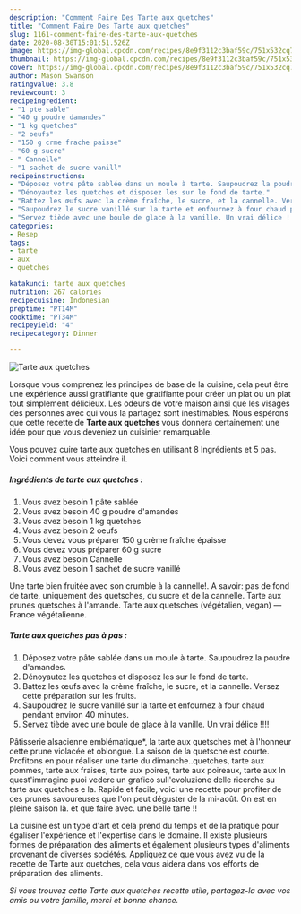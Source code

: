 ```yaml
---
description: "Comment Faire Des Tarte aux quetches"
title: "Comment Faire Des Tarte aux quetches"
slug: 1161-comment-faire-des-tarte-aux-quetches
date: 2020-08-30T15:01:51.526Z
image: https://img-global.cpcdn.com/recipes/8e9f3112c3baf59c/751x532cq70/tarte-aux-quetches-photo-principale-de-la-recette.jpg
thumbnail: https://img-global.cpcdn.com/recipes/8e9f3112c3baf59c/751x532cq70/tarte-aux-quetches-photo-principale-de-la-recette.jpg
cover: https://img-global.cpcdn.com/recipes/8e9f3112c3baf59c/751x532cq70/tarte-aux-quetches-photo-principale-de-la-recette.jpg
author: Mason Swanson
ratingvalue: 3.8
reviewcount: 3
recipeingredient:
- "1 pte sable"
- "40 g poudre damandes"
- "1 kg quetches"
- "2 oeufs"
- "150 g crme frache paisse"
- "60 g sucre"
- " Cannelle"
- "1 sachet de sucre vanill"
recipeinstructions:
- "Déposez votre pâte sablée dans un moule à tarte. Saupoudrez la poudre d&#39;amandes."
- "Dénoyautez les quetches et disposez les sur le fond de tarte."
- "Battez les œufs avec la crème fraîche, le sucre, et la cannelle. Versez cette préparation sur les fruits."
- "Saupoudrez le sucre vanillé sur la tarte et enfournez à four chaud pendant environ 40 minutes."
- "Servez tiède avec une boule de glace à la vanille. Un vrai délice !!!!"
categories:
- Resep
tags:
- tarte
- aux
- quetches

katakunci: tarte aux quetches 
nutrition: 267 calories
recipecuisine: Indonesian
preptime: "PT14M"
cooktime: "PT34M"
recipeyield: "4"
recipecategory: Dinner

---
```



![Tarte aux quetches](https://img-global.cpcdn.com/recipes/8e9f3112c3baf59c/751x532cq70/tarte-aux-quetches-photo-principale-de-la-recette.jpg)

Lorsque vous comprenez les principes de base de la cuisine, cela peut être une expérience aussi gratifiante que gratifiante pour créer un plat ou un plat tout simplement délicieux. Les odeurs de votre maison ainsi que les visages des personnes avec qui vous la partagez sont inestimables. Nous espérons que cette recette de <strong> Tarte aux quetches </strong> vous donnera certainement une idée pour que vous deveniez un cuisinier remarquable.

<!--inarticleads1-->

Vous pouvez cuire tarte aux quetches en utilisant 8 Ingrédients et 5 pas. Voici comment vous atteindre il.

##### Ingrédients de tarte aux quetches :

1. Vous avez besoin 1 pâte sablée
1. Vous avez besoin 40 g poudre d&#39;amandes
1. Vous avez besoin 1 kg quetches
1. Vous avez besoin 2 oeufs
1. Vous devez vous préparer 150 g crème fraîche épaisse
1. Vous devez vous préparer 60 g sucre
1. Vous avez besoin  Cannelle
1. Vous avez besoin 1 sachet de sucre vanillé


Une tarte bien fruitée avec son crumble à la cannelle!. A savoir: pas de fond de tarte, uniquement des quetsches, du sucre et de la cannelle. Tarte aux prunes quetsches à l&#39;amande. Tarte aux quetsches (végétalien, vegan) — France végétalienne. 

<!--inarticleads2-->

##### Tarte aux quetches pas à pas :

1. Déposez votre pâte sablée dans un moule à tarte. Saupoudrez la poudre d&#39;amandes.
1. Dénoyautez les quetches et disposez les sur le fond de tarte.
1. Battez les œufs avec la crème fraîche, le sucre, et la cannelle. Versez cette préparation sur les fruits.
1. Saupoudrez le sucre vanillé sur la tarte et enfournez à four chaud pendant environ 40 minutes.
1. Servez tiède avec une boule de glace à la vanille. Un vrai délice !!!!


Pâtisserie alsacienne emblématique*, la tarte aux quetsches met à l&#39;honneur cette prune violacée et oblongue. La saison de la quetsche est courte. Profitons en pour réaliser une tarte du dimanche..quetches, tarte aux pommes, tarte aux fraises, tarte aux poires, tarte aux poireaux, tarte aux In quest&#39;immagine puoi vedere un grafico sull&#39;evoluzione delle ricerche su tarte aux quetches e la. Rapide et facile, voici une recette pour profiter de ces prunes savoureuses que l&#39;on peut déguster de la mi-août. On est en pleine saison là. et que faire avec. une belle tarte !! 

<!--inarticleads1-->

<p>
La cuisine est un type d'art et cela prend du temps et de la pratique pour égaliser l'expérience et l'expertise dans le domaine. Il existe plusieurs formes de préparation des aliments et également plusieurs types d'aliments provenant de diverses sociétés. Appliquez ce que vous avez vu de la recette de Tarte aux quetches, cela vous aidera dans vos efforts de préparation des aliments.
</p>

<p>
<i>Si vous trouvez cette Tarte aux quetches recette utile, partagez-la avec vos amis ou votre famille, merci et bonne chance.</i>
</p>
